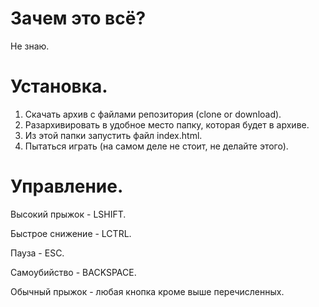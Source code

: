 
# Зачем это всё?
Не знаю.

# Установка.
1) Скачать архив с файлами репозитория (clone or download).
2) Разархивировать в удобное место папку, которая будет в архиве.
3) Из этой папки запустить файл index.html.
4) Пытаться играть (на самом деле не стоит, не делайте этого).

# Управление.
Высокий прыжок - LSHIFT.
 
Быстрое снижение - LCTRL.

Пауза - ESC.

Самоубийство - BACKSPACE.
 
Обычный прыжок - любая кнопка кроме выше перечисленных.
